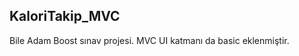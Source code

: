 <h2> KaloriTakip_MVC</h2>

<p>Bile Adam Boost sınav projesi. MVC UI katmanı da basic eklenmiştir. </p>
